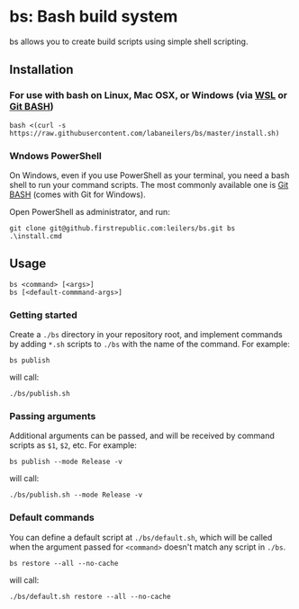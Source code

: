 # bs: Bash build system

bs allows you to create build scripts using simple shell scripting.

## Installation

### For use with bash on Linux, Mac OSX, or Windows (via [WSL](https://docs.microsoft.com/en-us/windows/wsl/about) or [Git BASH](https://gitforwindows.org/))
```
bash <(curl -s https://raw.githubusercontent.com/labaneilers/bs/master/install.sh)
```

### Wndows PowerShell

On Windows, even if you use PowerShell as your terminal, you need a bash shell to run your command scripts. The most commonly available one is [Git BASH](https://gitforwindows.org/) (comes with Git for Windows).

Open PowerShell as administrator, and run:

```
git clone git@github.firstrepublic.com:leilers/bs.git bs
.\install.cmd
```

## Usage

```
bs <command> [<args>]
bs [<default-commmand-args>]
```

### Getting started

Create a `./bs` directory in your repository root, and implement commands by adding `*.sh` scripts to `./bs` with the name of the command. For example:

```
bs publish
```

will call:

```
./bs/publish.sh
```

### Passing arguments

Additional arguments can be passed, and will be received by command scripts as `$1`, `$2`, etc. For example:

```
bs publish --mode Release -v
```

will call:

```
./bs/publish.sh --mode Release -v
```

### Default commands

You can define a default script at `./bs/default.sh`, which will be called when the argument passed for `<command>` doesn't match any script in `./bs`.

```
bs restore --all --no-cache
```

will call:

```
./bs/default.sh restore --all --no-cache
```